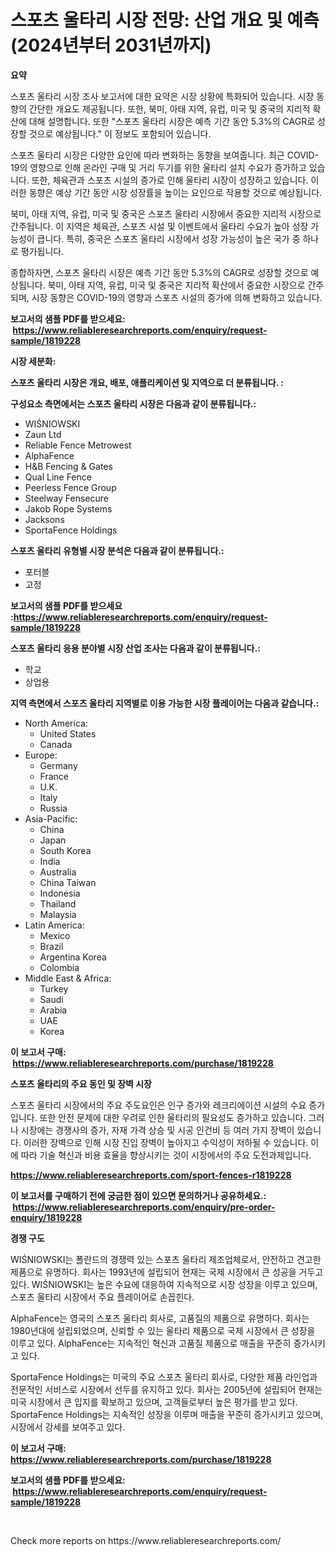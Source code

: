 <p><h1>스포츠 울타리 시장 전망: 산업 개요 및 예측 (2024년부터 2031년까지)</h1></p><p><strong>요약</strong></p>
<p><p>스포츠 울타리 시장 조사 보고서에 대한 요약은 시장 상황에 특화되어 있습니다. 시장 동향의 간단한 개요도 제공됩니다. 또한, 북미, 아태 지역, 유럽, 미국 및 중국의 지리적 확산에 대해 설명합니다. 또한 "스포츠 울타리 시장은 예측 기간 동안 5.3%의 CAGR로 성장할 것으로 예상됩니다." 이 정보도 포함되어 있습니다.</p><p>스포츠 울타리 시장은 다양한 요인에 따라 변화하는 동향을 보여줍니다. 최근 COVID-19의 영향으로 인해 온라인 구매 및 거리 두기를 위한 울타리 설치 수요가 증가하고 있습니다. 또한, 체육관과 스포츠 시설의 증가로 인해 울타리 시장이 성장하고 있습니다. 이러한 동향은 예상 기간 동안 시장 성장률을 높이는 요인으로 작용할 것으로 예상됩니다.</p><p>북미, 아태 지역, 유럽, 미국 및 중국은 스포츠 울타리 시장에서 중요한 지리적 시장으로 간주됩니다. 이 지역은 체육관, 스포츠 시설 및 이벤트에서 울타리 수요가 높아 성장 가능성이 큽니다. 특히, 중국은 스포츠 울타리 시장에서 성장 가능성이 높은 국가 중 하나로 평가됩니다.</p><p>종합하자면, 스포츠 울타리 시장은 예측 기간 동안 5.3%의 CAGR로 성장할 것으로 예상됩니다. 북미, 아태 지역, 유럽, 미국 및 중국은 지리적 확산에서 중요한 시장으로 간주되며, 시장 동향은 COVID-19의 영향과 스포츠 시설의 증가에 의해 변화하고 있습니다.</p></p>
<p><strong>보고서의 샘플 PDF를 받으세요: &nbsp;<a href="https://www.reliableresearchreports.com/enquiry/request-sample/1819228">https://www.reliableresearchreports.com/enquiry/request-sample/1819228</a></strong></p>
<p><strong>시장 세분화:</strong></p>
<p><strong> 스포츠 울타리 시장은 개요, 배포, 애플리케이션 및 지역으로 더 분류됩니다. :</strong></p>
<p><strong>구성요소 측면에서는 스포츠 울타리 시장은 다음과 같이 분류됩니다.:</strong></p>
<p><ul><li>WIŚNIOWSKI</li><li>Zaun Ltd</li><li>Reliable Fence Metrowest</li><li>AlphaFence</li><li>H&B Fencing & Gates</li><li>Qual Line Fence</li><li>Peerless Fence Group</li><li>Steelway Fensecure</li><li>Jakob Rope Systems</li><li>Jacksons</li><li>SportaFence Holdings</li></ul></p>
<p><strong> 스포츠 울타리 유형별 시장 분석은 다음과 같이 분류됩니다.:</strong></p>
<p><ul><li>포터블</li><li>고정</li></ul></p>
<p><strong>보고서의 샘플 PDF를 받으세요 :<a href="https://www.reliableresearchreports.com/enquiry/request-sample/1819228">https://www.reliableresearchreports.com/enquiry/request-sample/1819228</a></strong></p>
<p><strong> 스포츠 울타리 응용 분야별 시장 산업 조사는 다음과 같이 분류됩니다.:</strong></p>
<p><ul><li>학교</li><li>상업용</li></ul></p>
<p><strong>지역 측면에서 스포츠 울타리 지역별로 이용 가능한 시장 플레이어는 다음과 같습니다.:</strong></p>
<p><ul>
    <li>
        North America:
        <ul>
            <li>United States</li>
            <li>Canada</li>
        </ul>
    </li>
    <li>
        Europe:
        <ul>
            <li>Germany</li>
            <li>France</li>
            <li>U.K.</li>
            <li>Italy</li>
            <li>Russia</li>
        </ul>
    </li>
    <li>
        Asia-Pacific:
        <ul>
            <li>China</li>
            <li>Japan</li>
            <li>South Korea</li>
            <li>India</li>
            <li>Australia</li>
            <li>China Taiwan</li>
            <li>Indonesia</li>
            <li>Thailand</li>
            <li>Malaysia</li>
        </ul>
    </li>
    <li>
        Latin America:
        <ul>
            <li>Mexico</li>
            <li>Brazil</li>
            <li>Argentina Korea</li>
            <li>Colombia</li>
        </ul>
    </li>
    <li>
        Middle East & Africa:
        <ul>
            <li>Turkey</li>
            <li>Saudi</li>
            <li>Arabia</li>
            <li>UAE</li>
            <li>Korea</li>
        </ul>
    </li>
    </ul></p>
<p><strong>이 보고서 구매: &nbsp;<a href="https://www.reliableresearchreports.com/purchase/1819228">https://www.reliableresearchreports.com/purchase/1819228</a></strong></p>
<p><strong>스포츠 울타리의 주요 동인 및 장벽 시장</strong></p>
<p><p>스포츠 울타리 시장에서의 주요 주도요인은 인구 증가와 레크리에이션 시설의 수요 증가입니다. 또한 안전 문제에 대한 우려로 인한 울타리의 필요성도 증가하고 있습니다. 그러나 시장에는 경쟁사의 증가, 자재 가격 상승 및 시공 인건비 등 여러 가지 장벽이 있습니다. 이러한 장벽으로 인해 시장 진입 장벽이 높아지고 수익성이 저하될 수 있습니다. 이에 따라 기술 혁신과 비용 효율을 향상시키는 것이 시장에서의 주요 도전과제입니다.</p></p>
<p><strong><a href="https://www.reliableresearchreports.com/sport-fences-r1819228">https://www.reliableresearchreports.com/sport-fences-r1819228</a></strong></p>
<p><strong>이 보고서를 구매하기 전에 궁금한 점이 있으면 문의하거나 공유하세요.: &nbsp;<a href="https://www.reliableresearchreports.com/enquiry/pre-order-enquiry/1819228">https://www.reliableresearchreports.com/enquiry/pre-order-enquiry/1819228</a></strong></p>
<p><strong>경쟁 구도</strong></p>
<p><p>WIŚNIOWSKI는 폴란드의 경쟁력 있는 스포츠 울타리 제조업체로서, 안전하고 견고한 제품으로 유명하다. 회사는 1993년에 설립되어 현재는 국제 시장에서 큰 성공을 거두고 있다. WIŚNIOWSKI는 높은 수요에 대응하여 지속적으로 시장 성장을 이루고 있으며, 스포츠 울타리 시장에서 주요 플레이어로 손꼽힌다.</p><p>AlphaFence는 영국의 스포츠 울타리 회사로, 고품질의 제품으로 유명하다. 회사는 1980년대에 설립되었으며, 신뢰할 수 있는 울타리 제품으로 국제 시장에서 큰 성장을 이루고 있다. AlphaFence는 지속적인 혁신과 고품질 제품으로 매출을 꾸준히 증가시키고 있다.</p><p>SportaFence Holdings는 미국의 주요 스포츠 울타리 회사로, 다양한 제품 라인업과 전문적인 서비스로 시장에서 선두를 유지하고 있다. 회사는 2005년에 설립되어 현재는 미국 시장에서 큰 입지를 확보하고 있으며, 고객들로부터 높은 평가를 받고 있다. SportaFence Holdings는 지속적인 성장을 이루며 매출을 꾸준히 증가시키고 있으며, 시장에서 강세를 보여주고 있다.</p></p>
<p><strong>이 보고서 구매: &nbsp; <a href="https://www.reliableresearchreports.com/purchase/1819228">https://www.reliableresearchreports.com/purchase/1819228</a></strong></p>
<p><strong>보고서의 샘플 PDF를 받으세요: &nbsp;<a href="https://www.reliableresearchreports.com/enquiry/request-sample/1819228">https://www.reliableresearchreports.com/enquiry/request-sample/1819228</a></strong><strong></strong></p>
<p>&nbsp;</p>
<p>Check more reports on https://www.reliableresearchreports.com/</p>